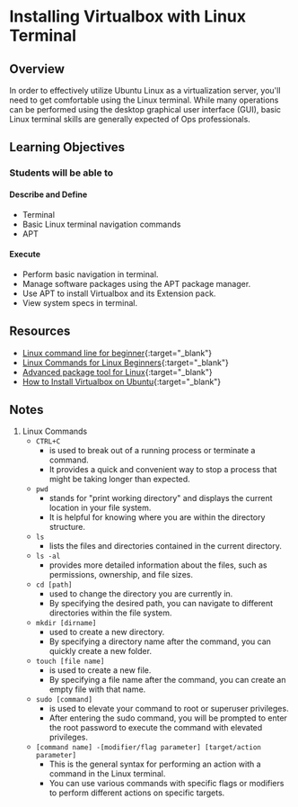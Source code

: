 # Installing Virtualbox with Linux Terminal 

## Overview

In order to effectively utilize Ubuntu Linux as a virtualization server, you'll need to get comfortable using the Linux terminal. While many operations can be performed using the desktop graphical user interface (GUI), basic Linux terminal skills are generally expected of Ops professionals.

## Learning Objectives

### Students will be able to

#### Describe and Define

- Terminal
- Basic Linux terminal navigation commands
- APT

#### Execute

- Perform basic navigation in terminal.
- Manage software packages using the APT package manager.
- Use APT to install Virtualbox and its Extension pack.
- View system specs in terminal.

## Resources

- [Linux command line for beginner](https://ubuntu.com/tutorials/command-line-for-beginners#1-overview){:target="_blank"}
- [Linux Commands for Linux Beginners](https://www.howtouselinux.com/post/linux-commands-for-linux-beginners-cheat-sheet){:target="_blank"}
- [Advanced package tool for Linux](https://www.poftut.com/what-is-apt-advanced-package-tool-for-linux/){:target="_blank"}
- [How to Install Virtualbox on Ubuntu](https://itsfoss.com/install-virtualbox-ubuntu/){:target="_blank"}

## Notes

1. Linux Commands
    - `CTRL+C`
      - is used to break out of a running process or terminate a command.
      - It provides a quick and convenient way to stop a process that might be taking longer than expected.
    - `pwd`
      - stands for "print working directory" and displays the current location in your file system.
      - It is helpful for knowing where you are within the directory structure.
    - `ls`
      - lists the files and directories contained in the current directory.
    - `ls -al`
      - provides more detailed information about the files, such as permissions, ownership, and file sizes.
    - `cd [path]`
      - used to change the directory you are currently in.
      - By specifying the desired path, you can navigate to different directories within the file system.
    - `mkdir [dirname]`
      - used to create a new directory.
      - By specifying a directory name after the command, you can quickly create a new folder.
    - `touch [file name]`
      - is used to create a new file.
      - By specifying a file name after the command, you can create an empty file with that name.
    - `sudo [command]`
      - is used to elevate your command to root or superuser privileges.
      - After entering the sudo command, you will be prompted to enter the root password to execute the command with elevated privileges.
    - `[command name] -[modifier/flag parameter] [target/action parameter]`
      - This is the general syntax for performing an action with a command in the Linux terminal.
      - You can use various commands with specific flags or modifiers to perform different actions on specific targets.